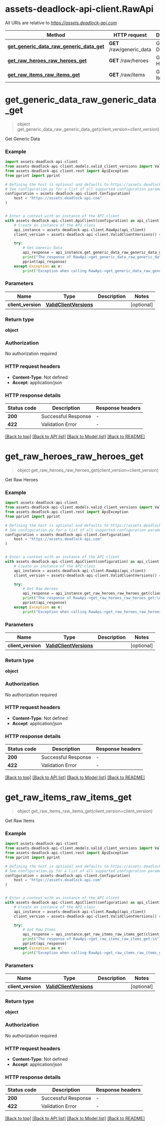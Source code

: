 # assets-deadlock-api-client.RawApi

All URIs are relative to *https://assets.deadlock-api.com*

Method | HTTP request | Description
------------- | ------------- | -------------
[**get_generic_data_raw_generic_data_get**](RawApi.md#get_generic_data_raw_generic_data_get) | **GET** /raw/generic_data | Get Generic Data
[**get_raw_heroes_raw_heroes_get**](RawApi.md#get_raw_heroes_raw_heroes_get) | **GET** /raw/heroes | Get Raw Heroes
[**get_raw_items_raw_items_get**](RawApi.md#get_raw_items_raw_items_get) | **GET** /raw/items | Get Raw Items


# **get_generic_data_raw_generic_data_get**
> object get_generic_data_raw_generic_data_get(client_version=client_version)

Get Generic Data

### Example


```python
import assets-deadlock-api-client
from assets-deadlock-api-client.models.valid_client_versions import ValidClientVersions
from assets-deadlock-api-client.rest import ApiException
from pprint import pprint

# Defining the host is optional and defaults to https://assets.deadlock-api.com
# See configuration.py for a list of all supported configuration parameters.
configuration = assets-deadlock-api-client.Configuration(
    host = "https://assets.deadlock-api.com"
)


# Enter a context with an instance of the API client
with assets-deadlock-api-client.ApiClient(configuration) as api_client:
    # Create an instance of the API class
    api_instance = assets-deadlock-api-client.RawApi(api_client)
    client_version = assets-deadlock-api-client.ValidClientVersions() # ValidClientVersions |  (optional)

    try:
        # Get Generic Data
        api_response = api_instance.get_generic_data_raw_generic_data_get(client_version=client_version)
        print("The response of RawApi->get_generic_data_raw_generic_data_get:\n")
        pprint(api_response)
    except Exception as e:
        print("Exception when calling RawApi->get_generic_data_raw_generic_data_get: %s\n" % e)
```



### Parameters


Name | Type | Description  | Notes
------------- | ------------- | ------------- | -------------
 **client_version** | [**ValidClientVersions**](.md)|  | [optional] 

### Return type

**object**

### Authorization

No authorization required

### HTTP request headers

 - **Content-Type**: Not defined
 - **Accept**: application/json

### HTTP response details

| Status code | Description | Response headers |
|-------------|-------------|------------------|
**200** | Successful Response |  -  |
**422** | Validation Error |  -  |

[[Back to top]](#) [[Back to API list]](../README.md#documentation-for-api-endpoints) [[Back to Model list]](../README.md#documentation-for-models) [[Back to README]](../README.md)

# **get_raw_heroes_raw_heroes_get**
> object get_raw_heroes_raw_heroes_get(client_version=client_version)

Get Raw Heroes

### Example


```python
import assets-deadlock-api-client
from assets-deadlock-api-client.models.valid_client_versions import ValidClientVersions
from assets-deadlock-api-client.rest import ApiException
from pprint import pprint

# Defining the host is optional and defaults to https://assets.deadlock-api.com
# See configuration.py for a list of all supported configuration parameters.
configuration = assets-deadlock-api-client.Configuration(
    host = "https://assets.deadlock-api.com"
)


# Enter a context with an instance of the API client
with assets-deadlock-api-client.ApiClient(configuration) as api_client:
    # Create an instance of the API class
    api_instance = assets-deadlock-api-client.RawApi(api_client)
    client_version = assets-deadlock-api-client.ValidClientVersions() # ValidClientVersions |  (optional)

    try:
        # Get Raw Heroes
        api_response = api_instance.get_raw_heroes_raw_heroes_get(client_version=client_version)
        print("The response of RawApi->get_raw_heroes_raw_heroes_get:\n")
        pprint(api_response)
    except Exception as e:
        print("Exception when calling RawApi->get_raw_heroes_raw_heroes_get: %s\n" % e)
```



### Parameters


Name | Type | Description  | Notes
------------- | ------------- | ------------- | -------------
 **client_version** | [**ValidClientVersions**](.md)|  | [optional] 

### Return type

**object**

### Authorization

No authorization required

### HTTP request headers

 - **Content-Type**: Not defined
 - **Accept**: application/json

### HTTP response details

| Status code | Description | Response headers |
|-------------|-------------|------------------|
**200** | Successful Response |  -  |
**422** | Validation Error |  -  |

[[Back to top]](#) [[Back to API list]](../README.md#documentation-for-api-endpoints) [[Back to Model list]](../README.md#documentation-for-models) [[Back to README]](../README.md)

# **get_raw_items_raw_items_get**
> object get_raw_items_raw_items_get(client_version=client_version)

Get Raw Items

### Example


```python
import assets-deadlock-api-client
from assets-deadlock-api-client.models.valid_client_versions import ValidClientVersions
from assets-deadlock-api-client.rest import ApiException
from pprint import pprint

# Defining the host is optional and defaults to https://assets.deadlock-api.com
# See configuration.py for a list of all supported configuration parameters.
configuration = assets-deadlock-api-client.Configuration(
    host = "https://assets.deadlock-api.com"
)


# Enter a context with an instance of the API client
with assets-deadlock-api-client.ApiClient(configuration) as api_client:
    # Create an instance of the API class
    api_instance = assets-deadlock-api-client.RawApi(api_client)
    client_version = assets-deadlock-api-client.ValidClientVersions() # ValidClientVersions |  (optional)

    try:
        # Get Raw Items
        api_response = api_instance.get_raw_items_raw_items_get(client_version=client_version)
        print("The response of RawApi->get_raw_items_raw_items_get:\n")
        pprint(api_response)
    except Exception as e:
        print("Exception when calling RawApi->get_raw_items_raw_items_get: %s\n" % e)
```



### Parameters


Name | Type | Description  | Notes
------------- | ------------- | ------------- | -------------
 **client_version** | [**ValidClientVersions**](.md)|  | [optional] 

### Return type

**object**

### Authorization

No authorization required

### HTTP request headers

 - **Content-Type**: Not defined
 - **Accept**: application/json

### HTTP response details

| Status code | Description | Response headers |
|-------------|-------------|------------------|
**200** | Successful Response |  -  |
**422** | Validation Error |  -  |

[[Back to top]](#) [[Back to API list]](../README.md#documentation-for-api-endpoints) [[Back to Model list]](../README.md#documentation-for-models) [[Back to README]](../README.md)


